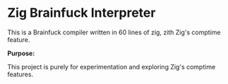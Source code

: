 # Zig Brainfuck Interpreter

This is a Brainfuck compiler written in 60 lines of zig, zith Zig's comptime feature.

**Purpose:**

This project is purely for experimentation and exploring Zig's comptime features.